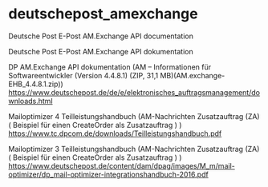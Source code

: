 # deutschepost_amexchange
Deutsche Post E-Post AM.Exchange API documentation

Deutsche Post E-Post AM.Exchange API dokumentation

DP AM.Exchange API dokumentation (AM – Informationen für Softwareentwickler
 (Version 4.4.8.1) (ZIP, 31,1 MB)(AM.exchange-EHB_4.4.8.1.zip))
https://www.deutschepost.de/de/e/elektronisches_auftragsmanagement/downloads.html

Mailoptimizer 4 Teilleistungshandbuch
(AM-Nachrichten Zusatzauftrag (ZA)  ( Beispiel für einen CreateOrder als Zusatzauftrag ) )
https://www.tc.dpcom.de/downloads/Teilleistungshandbuch.pdf

Mailoptimizer 3 Teilleistungshandbuch
(AM-Nachrichten Zusatzauftrag (ZA)  ( Beispiel für einen CreateOrder als Zusatzauftrag ) )
https://www.deutschepost.de/content/dam/dpag/images/M_m/mail-optimizer/dp_mail-optimizer-integrationshandbuch-2016.pdf

